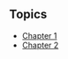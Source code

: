 ## Topics

* [Chapter 1](pages/differential%20equations/chapter_1.md)
* [Chapter 2](pages/differential%20equations/chapter_2.md)
